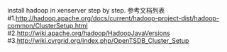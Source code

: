 install hadoop in xenserver step by step.
参考文档列表
#1.http://hadoop.apache.org/docs/current/hadoop-project-dist/hadoop-common/ClusterSetup.html
#2.http://wiki.apache.org/hadoop/HadoopJavaVersions 
#3.http://wiki.cvrgrid.org/index.php/OpenTSDB_Cluster_Setup
